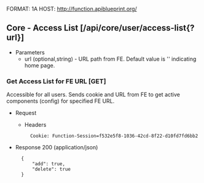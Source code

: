 FORMAT: 1A
HOST: http://function.apiblueprint.org/

## Core - Access List [/api/core/user/access-list{?url}]

+ Parameters
    + url (optional,string) - URL path from FE. Default value is '' indicating home page.

### Get Access List for FE URL [GET]

Accessible for all users. Sends cookie and URL from FE to get active components (config) for specified FE URL.

+ Request

    + Headers
    
            Cookie: Function-Session=f532e5f8-1036-42cd-8f22-d10fd7fd6bb2

+ Response 200 (application/json)

        {
            "add": true,
            "delete": true
        }
